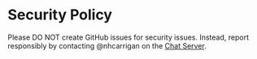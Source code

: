 # Security Policy

Please DO NOT create GitHub issues for security issues. Instead, report responsibly by contacting @nhcarrigan on the [Chat Server](http://chat.nhcarrigan.com).
